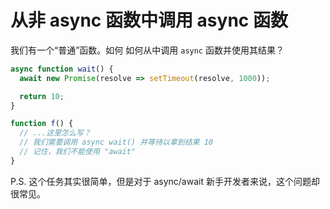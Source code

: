 
# 从非 async 函数中调用 async 函数

我们有一个“普通”函数。如何 如何从中调用 `async` 函数并使用其结果？

```js
async function wait() {
  await new Promise(resolve => setTimeout(resolve, 1000));

  return 10;
}

function f() {
  // ...这里怎么写？
  // 我们需要调用 async wait() 并等待以拿到结果 10
  // 记住，我们不能使用 "await"
}
```

P.S. 这个任务其实很简单，但是对于 async/await 新手开发者来说，这个问题却很常见。
